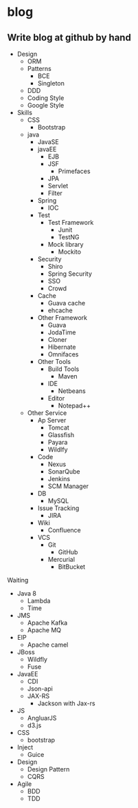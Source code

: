 # blog
Write blog at github by hand
----
* Design
   * ORM
   * Patterns
      * BCE
      * Singleton
   * DDD
  *  Coding Style
    *  Google Style
* Skills
   * CSS
      * Bootstrap
   * java
      * JavaSE
      * javaEE
         * EJB
         * JSF
            * Primefaces
         * JPA
         * Servlet
         * Filter
      * Spring
         * IOC
      * Test
         * Test Framework
            * Junit
            * TestNG
         * Mock library
            * Mockito
      * Security
         * Shiro
         * Spring Security
         * SSO
         * Crowd
      * Cache
        * Guava cache
        * ehcache
      * Other Framework
         * Guava
         * JodaTime
         * Cloner
         * Hibernate
         * Omnifaces
      * Other Tools
         * Build Tools
            * Maven
         * IDE
            * Netbeans
         * Editor
            * Notepad++
   * Other Service
      * Ap Server
         * Tomcat
         * Glassfish
         * Payara
         * Wildlfy
      * Code
         * Nexus
         * SonarQube
         * Jenkins
         * SCM Manager
      * DB
         * MySQL
      * Issue Tracking
         * JIRA
      * Wiki
         * Confluence
      * VCS
         * Git
            * GitHub
         * Mercurial
            * BitBucket
         
Waiting
* Java 8
  * Lambda
  * Time
* JMS
  * Apache Kafka
  * Apache MQ
* EIP
  * Apache camel
* JBoss
  * Wildfly
  * Fuse
* JavaEE
  * CDI
  * Json-api
  * JAX-RS
    * Jackson with Jax-rs
* JS
  * AngluarJS
  * d3.js
* CSS
  * bootstrap
* Inject
  * Guice
* Design
  * Design Pattern
  * CQRS
* Agile
  * BDD
  * TDD
